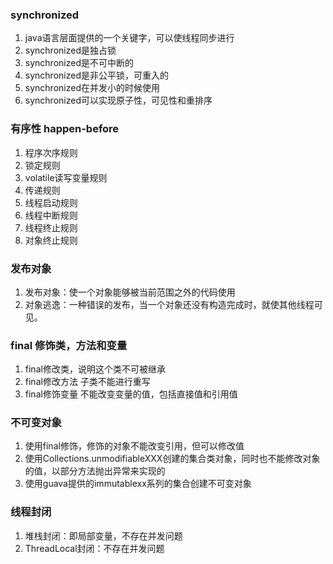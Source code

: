 ### synchronized
1. java语言层面提供的一个关键字，可以使线程同步进行
2. synchronized是独占锁
3. synchronized是不可中断的
4. synchronized是非公平锁，可重入的
5. synchronized在并发小的时候使用
6. synchronized可以实现原子性，可见性和重排序

### 有序性 happen-before
1. 程序次序规则
2. 锁定规则
3. volatile读写变量规则
4. 传递规则
5. 线程启动规则
6. 线程中断规则
7. 线程终止规则
8. 对象终止规则

### 发布对象
1. 发布对象：使一个对象能够被当前范围之外的代码使用
2. 对象逃逸：一种错误的发布，当一个对象还没有构造完成时，就使其他线程可见。

### final 修饰类，方法和变量
1. final修改类，说明这个类不可被继承
2. final修改方法 子类不能进行重写
3. final修饰变量 不能改变变量的值，包括直接值和引用值

### 不可变对象
1. 使用final修饰，修饰的对象不能改变引用，但可以修改值
2. 使用Collections.unmodifiableXXX创建的集合类对象，同时也不能修改对象的值，以部分方法抛出异常来实现的
3. 使用guava提供的immutablexx系列的集合创建不可变对象

### 线程封闭
1. 堆栈封闭：即局部变量，不存在并发问题
2. ThreadLocal封闭：不存在并发问题